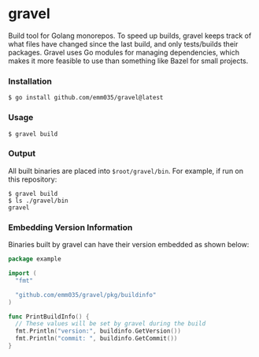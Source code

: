 # gravel

Build tool for Golang monorepos. To speed up builds, gravel keeps track of what files have
changed since the last build, and only tests/builds their packages. Gravel uses Go modules
for managing dependencies, which makes it more feasible to use than something like Bazel for
small projects.

### Installation

```
$ go install github.com/emm035/gravel@latest
```

### Usage

```
$ gravel build
```

### Output

All built binaries are placed into `$root/gravel/bin`. For example, if run on this repository:

```
$ gravel build
$ ls ./gravel/bin
gravel
```

### Embedding Version Information

Binaries built by gravel can have their version embedded as shown below:
```go
package example

import (
  "fmt"

  "github.com/emm035/gravel/pkg/buildinfo"
)

func PrintBuildInfo() {
  // These values will be set by gravel during the build
  fmt.Println("version:", buildinfo.GetVersion())
  fmt.Println("commit: ", buildinfo.GetCommit())
}
```
